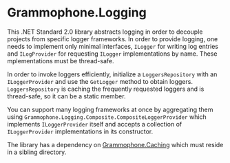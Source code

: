 # Grammophone.Logging
This .NET Standard 2.0 library abstracts logging in order to decouple projects from specific logger frameworks.
In order to provide logging, one needs to implement only minimal interfaces, `ILogger`
for writing log entries and `ILogProvider` for requesting `ILogger` implementations by name.
These mplementations must be thread-safe.

In order to invoke loggers efficiently, initialize a `LoggersRepository` with an `ILoggerProvider` and use the `GetLogger`
method to obtain loggers. `LoggersRepository` is caching the frequently requested loggers and is thread-safe, so it can be
a static member.

You can support many logging frameworks at once by aggregating them
using `Grammophone.Logging.Composite.CompositeLoggerProvider` which implements `ILoggerProvider` itself and accepts a collection of `ILoggerProvider` implementations in its constructor.

The library has a dependency on [Grammophone.Caching](https://github.com/grammophone/Grammophone.Caching) which must reside in a sibling directory.
